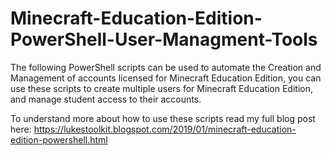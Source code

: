 # Minecraft-Education-Edition-PowerShell-User-Managment-Tools
The following PowerShell scripts can be used to automate the Creation and Management of accounts licensed for Minecraft Education Edition, you can use these scripts to create multiple users for Minecraft Education Edition, and manage student access to their accounts.

To understand more about how to use these scripts read my full blog post here: 
https://lukestoolkit.blogspot.com/2019/01/minecraft-education-edition-powershell.html

